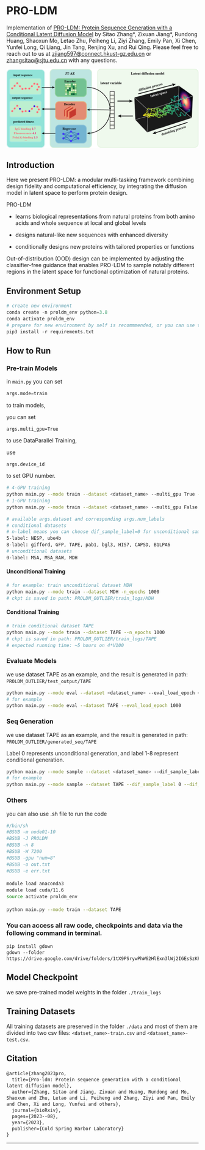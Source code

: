 # PRO-LDM

Implementation of [PRO-LDM: Protein Sequence Generation with a Conditional Latent Diffusion Model](https://www.biorxiv.org/content/10.1101/2023.08.22.554145v2) by Sitao Zhang*, Zixuan Jiang*, Rundong Huang, Shaoxun Mo, Letao Zhu, Peiheng Li, Ziyi Zhang, Emily Pan, Xi Chen, Yunfei Long, Qi Liang, Jin Tang, Renjing Xu, and Rui Qing. Please feel free to reach out to us at [zjiang597@connect.hkust-gz.edu.cn](zjiang597@connect.hkust-gz.edu.cn) or [zhangsitao@sjtu.edu.cn](zhangsitao@sjtu.edu.cn) with any questions.

![image](https://github.com/AzusaXuan/PRO-LDM/blob/main/proldm_1.png)

## Introduction

Here we present PRO-LDM: a modular multi-tasking framework combining design fidelity and computational efficiency, by integrating the diffusion model in latent space to perform protein design. 

PRO-LDM 

+ learns biological representations from natural proteins from both amino acids and whole sequence at local and global levels

+ designs natural-like new sequences with enhanced diversity

+ conditionally designs new proteins with tailored properties or functions

Out-of-distribution (OOD) design can be implemented by adjusting the classifier-free guidance that enables PRO-LDM to sample notably different regions in the latent space for functional optimization of natural proteins.







## Environment Setup

~~~python
# create new environment
conda create -n proldm_env python=3.8
conda activate proldm_env
# prepare for new environment by self is recommmended, or you can use the following command
pip3 install -r requirements.txt
~~~







## How to Run

### Pre-train Models

in `main.py` you can set 

~~~python
args.mode=train 
~~~

to train models,

you can set 

~~~
args.multi_gpu=True 
~~~

to use DataParallel Training, 

use 

~~~
args.device_id 
~~~

to set GPU number.

~~~bash
# 4-GPU training
python main.py --mode train --dataset <dataset_name> --multi_gpu True --device_id [0, 1, 2, 3]
# 1-GPU training
python main.py --mode train --dataset <dataset_name> --multi_gpu False --device_id [0]
~~~

~~~bash
# available args.dataset and corresponding args.num_labels
# conditional datasets
# n-label means you can choose dif_sample_label=0 for unconditional sample, and dif_sample_label=1~n for conditional sample
5-label: NESP, ube4b
8-label: gifford, GFP, TAPE, pab1, bgl3, HIS7, CAPSD, B1LPA6
# unconditional datasets
0-label: MSA, MSA_RAW, MDH
~~~



#### Unconditional Training

~~~bash
# for example: train unconditional dataset MDH
python main.py --mode train --dataset MDH -n_epochs 1000
# ckpt is saved in path: PROLDM_OUTLIER/train_logs/MDH
~~~



#### Conditional Training

~~~bash
# train conditional dataset TAPE
python main.py --mode train --dataset TAPE --n_epochs 1000
# ckpt is saved in path: PROLDM_OUTLIER/train_logs/TAPE
# expected running time: ~5 hours on 4*V100
~~~



### Evaluate Models

we use dataset TAPE as an example, and the result is generated in path: `PROLDM_OUTLIER/test_output/TAPE`

~~~bash
python main.py --mode eval --dataset <dataset_name> --eval_load_epoch <eval_epoch>
# for example
python main.py --mode eval --dataset TAPE --eval_load_epoch 1000
~~~

### Seq Generation

we use dataset TAPE as an example, and the result is generated in path: `PROLDM_OUTLIER/generated_seq/TAPE`

Label 0 represents unconditional generation, and label 1-8 represent conditional generation.

~~~sh
python main.py --mode sample --dataset <dataset_name> --dif_sample_label <label> --dif_sample_epoch <epoch>
# for example
python main.py --mode sample --dataset TAPE --dif_sample_label 0 --dif_sample_epoch 1000
~~~

### Others

you can also use .sh file to run the code

~~~sh
#/bin/sh
#BSUB -m node01-10
#BSUB -J PROLDM
#BSUB -n 8
#BSUB -W 7200
#BSUB -gpu "num=8"
#BSUB -o out.txt
#BSUB -e err.txt

module load anaconda3
module load cuda/11.6
source activate proldm_env

python main.py --mode train --dataset TAPE
~~~





### You can access all raw code, checkpoints and data via the following command in terminal.

~~~
pip install gdown
gdown --folder https://drive.google.com/drive/folders/1tX9PSrywPhW62HlExn3lWj2IGEsSzKFv
~~~

## Model Checkpoint

we save pre-trained model weights in the folder `./train_logs`





## Training Datasets

All training datasets are preserved in the folder `./data` and most of them are divided into two csv files: `<datset_name>-train.csv` and `<dataset_name>-test.csv`.



## Citation
~~~
@article{zhang2023pro,
  title={Pro-ldm: Protein sequence generation with a conditional latent diffusion model},
  author={Zhang, Sitao and Jiang, Zixuan and Huang, Rundong and Mo, Shaoxun and Zhu, Letao and Li, Peiheng and Zhang, Ziyi and Pan, Emily and Chen, Xi and Long, Yunfei and others},
  journal={bioRxiv},
  pages={2023--08},
  year={2023},
  publisher={Cold Spring Harbor Laboratory}
}
~~~

---



